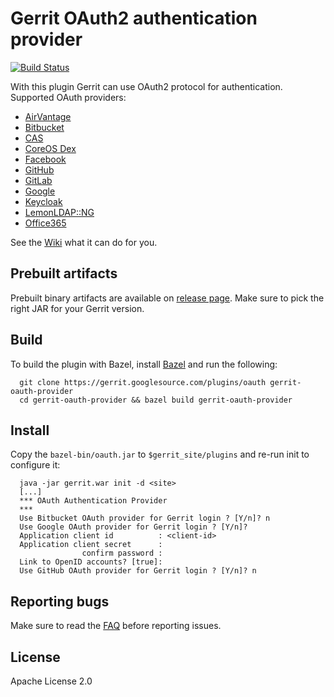 Gerrit OAuth2 authentication provider
=====================================

[![Build Status](https://travis-ci.org/davido/gerrit-oauth-provider.svg?branch=master)](https://travis-ci.org/davido/gerrit-oauth-provider)


With this plugin Gerrit can use OAuth2 protocol for authentication. 
Supported OAuth providers:

* [AirVantage](https://doc.airvantage.net/av/reference/cloud/API/#API-GeneralInformation-Authentication)
* [Bitbucket](https://confluence.atlassian.com/bitbucket/oauth-on-bitbucket-cloud-238027431.html)
* [CAS](https://www.apereo.org/projects/cas)
* [CoreOS Dex](https://github.com/coreos/dex)
* [Facebook](https://developers.facebook.com/docs/facebook-login)
* [GitHub](https://developer.github.com/v3/oauth/)
* [GitLab](https://about.gitlab.com/)
* [Google](https://developers.google.com/identity/protocols/OAuth2)
* [Keycloak](http://www.keycloak.org/)
* [LemonLDAP::NG](https://lemonldap-ng.org)
* [Office365](https://docs.microsoft.com/en-us/azure/active-directory/develop/active-directory-v2-protocols)

See the [Wiki](https://github.com/davido/gerrit-oauth-provider/wiki) what it can do for you.

Prebuilt artifacts 
------------------

Prebuilt binary artifacts are available on [release page](https://github.com/davido/gerrit-oauth-provider/releases). Make sure to pick the right JAR for your Gerrit version.

Build
-----

To build the plugin with Bazel, install
[Bazel](https://bazel.build/versions/master/docs/install.html) and run the
following:

```
  git clone https://gerrit.googlesource.com/plugins/oauth gerrit-oauth-provider
  cd gerrit-oauth-provider && bazel build gerrit-oauth-provider
```

Install
-------

Copy the `bazel-bin/oauth.jar` to
`$gerrit_site/plugins` and re-run init to configure it:

```
  java -jar gerrit.war init -d <site>
  [...]
  *** OAuth Authentication Provider
  ***
  Use Bitbucket OAuth provider for Gerrit login ? [Y/n]? n
  Use Google OAuth provider for Gerrit login ? [Y/n]?
  Application client id          : <client-id>
  Application client secret      : 
                confirm password : 
  Link to OpenID accounts? [true]: 
  Use GitHub OAuth provider for Gerrit login ? [Y/n]? n
```

Reporting bugs
--------------

Make sure to read the [FAQ](https://github.com/davido/gerrit-oauth-provider/wiki/FAQ) before reporting issues.

License
-------

Apache License 2.0
